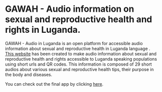 # GAWAH - Audio information on sexual and reproductive health and rights in Luganda.  

GAWAH - Audio in Luganda is an open platform for accessible audio information about sexual and reproductive health in Luganda language . [This website](https://endyaenungi.netlify.app/) has been created to make audio information about sexual and reproductive health and rights accessible to Luganda speaking populations using short urls and QR codes.
This information is composed of 29 short audios about various sexual and reproductive health tips, their purpose in the body and diseases.

You can check out the final app by clicking [here](https://endyaenungi.netlify.app/). 
